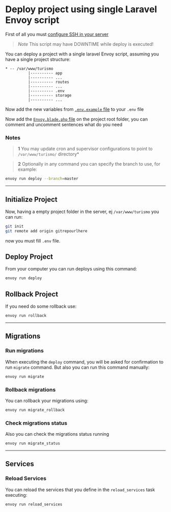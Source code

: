 # Deploy project using single Laravel Envoy script

First of all you must [configure SSH in your server](./configure-ssh.md)

> *Note*  This script may have DOWNTIME while deploy is executed!

You can deploy a project with a single laravel Envoy script, assuming you have a single project structure:
```
* -- /var/www/turismo
          |---------- app
          |---------- ...
          |---------- routes
          |---------- ...
          |---------- .env
          |---------- storage
          |---------- ...
```

Now add the new variables from [`.env.example` file](/.env.example) to your `.env` file

Now add the [`Envoy.blade.php` file](/single-deploy/Envoy.blade.php) on the project root folder, you can comment and uncomment sentences what do you need

### Notes
> **1** You may update cron and supervisor configurations to point to `/var/www/turismo/` directory*

> **2** Optionally in any command you can specify the branch to use, for example:

```bash
envoy run deploy --branch=master
```

---

## Initialize Project
Now, having a empty project folder in the server, ej `/var/www/turismo` you can run:
```bash
git init
git remote add origin gitrepourlhere
```

now you must fill `.env` file.

## Deploy Project
From your computer you can run deploys using this command:
```bash
envoy run deploy
```

## Rollback Project
If you need do some rollback use:
```bash
envoy run rollback
```

---

## Migrations
### Run migrations
When executing the `deploy` command, you will be asked for confirmation to run `migrate` command. But also you can run this command manually:
```bash
envoy run migrate
```

### Rollback migrations
You can rollback your migrations using:
```bash
envoy run migrate_rollback
```

### Check migrations status
Also you can check the migrations status running
```bash
envoy run migrate_status
```

---

## Services
### Reload Services
You can reload the services that you define in the `reload_services` task executing:
```bash
envoy run reload_services
```
